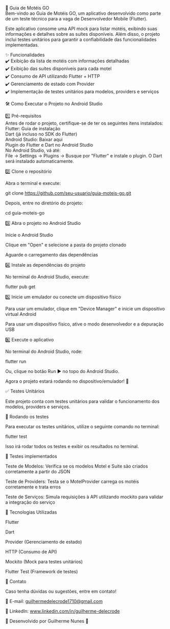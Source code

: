 📱 Guia de Motéis GO         
Bem-vindo ao Guia de Motéis GO, um aplicativo desenvolvido como parte de um teste técnico para a vaga de Desenvolvedor Mobile (Flutter).

Este aplicativo consome uma API mock para listar motéis, exibindo suas informações e detalhes sobre as suítes disponíveis. Além disso, o projeto inclui testes unitários para garantir a confiabilidade das funcionalidades implementadas.

✨ Funcionalidades         
✔️ Exibição da lista de motéis com informações detalhadas    
✔️ Exibição das suítes disponíveis para cada motel    
✔️ Consumo de API utilizando Flutter + HTTP    
✔️ Gerenciamento de estado com Provider     
✔️ Implementação de testes unitários para modelos, providers e serviços   

🛠️ Como Executar o Projeto no Android Studio     

1️⃣ Pré-requisitos      
Antes de rodar o projeto, certifique-se de ter os seguintes itens instalados:          
Flutter: Guia de instalação         
Dart (já incluso no SDK do Flutter)           
Android Studio: Baixar aqui         
Plugin do Flutter e Dart no Android Studio                    
No Android Studio, vá até:     
File → Settings → Plugins → Busque por "Flutter" e instale o plugin. O Dart será instalado automaticamente.      
 
2️⃣ Clone o repositório

Abra o terminal e execute:

git clone https://github.com/seu-usuario/guia-moteis-go.git

Depois, entre no diretório do projeto:

cd guia-moteis-go

3️⃣ Abra o projeto no Android Studio

Inicie o Android Studio

Clique em "Open" e selecione a pasta do projeto clonado

Aguarde o carregamento das dependências

4️⃣ Instale as dependências do projeto

No terminal do Android Studio, execute:

flutter pub get

5️⃣ Inicie um emulador ou conecte um dispositivo físico

Para usar um emulador, clique em "Device Manager" e inicie um dispositivo virtual Android

Para usar um dispositivo físico, ative o modo desenvolvedor e a depuração USB

6️⃣ Execute o aplicativo

No terminal do Android Studio, rode:

flutter run

Ou, clique no botão Run ▶ no topo do Android Studio.

Agora o projeto estará rodando no dispositivo/emulador! 🚀

✅ Testes Unitários

Este projeto conta com testes unitários para validar o funcionamento dos modelos, providers e serviços.

🔹 Rodando os testes

Para executar os testes unitários, utilize o seguinte comando no terminal:

flutter test

Isso irá rodar todos os testes e exibir os resultados no terminal.

🔹 Testes implementados

Teste de Modelos: Verifica se os modelos Motel e Suite são criados corretamente a partir do JSON

Teste de Providers: Testa se o MotelProvider carrega os motéis corretamente e trata erros

Teste de Serviços: Simula requisições à API utilizando mockito para validar a integração do serviço


📌 Tecnologias Utilizadas

Flutter

Dart

Provider (Gerenciamento de estado)

HTTP (Consumo de API)

Mockito (Mock para testes unitários)

Flutter Test (Framework de testes)

📩 Contato

Caso tenha dúvidas ou sugestões, entre em contato!

📧 E-mail: guilhermedelecrode1710@gmail.com

🔗 LinkedIn: www.linkedin.com/in/guilherme-delecrode

🎯 Desenvolvido por Guilherme Nunes 🚀
